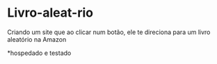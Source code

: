 # Livro-aleat-rio
Criando um site que ao clicar num botão, ele te direciona para um livro aleatório na Amazon

*hospedado e testado
